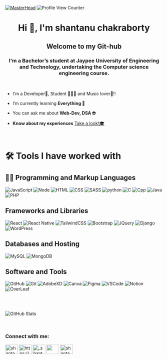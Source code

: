 [![MasterHead](https://user-images.githubusercontent.com/48784001/203785020-2b4826c1-7ddb-4de8-b65b-ebf6e04c5290.jpeg)](https://rishavchanda.io)
![Profile View Counter](https://komarev.com/ghpvc/?username=shantanu-chakraborty02)


<h1 align="center">Hi 👋, I'm shantanu chakraborty</h1>
<h2 align="center">Welcome to my Git-hub</h2>
<h3 align="center">I'm a Bachelor’s student at Jaypee University of Engineering and Technology, undertaking the Computer science engineering course. </h3>
<br>

- I'm a Developer🎯, Student 👨🏻‍🎓 and Music lover🎼!!

- I’m currently learning **Everything 🤭**

- You can ask me about **Web-Dev, DSA 🤓**

- **Know about my experiences** <a href="https://drive.google.com/file/d/1QIkG2hEAzocqzezPgDFFR4Ol147DK0GS/view?usp=sharing">Take a look!🎓</a>


<br>
  
<h1> 🛠️ Tools I have worked with</h1>

## 👨‍💻 Programming and Markup Languages

![JavaScript](https://img.shields.io/badge/JavaScript-323330?style=for-the-badge&logo=javascript&logoColor=F7DF1E)
![Node](https://img.shields.io/badge/Node.js-43853D?style=for-the-badge&logo=node.js&logoColor=white)
![HTML](https://img.shields.io/badge/HTML5-E34F26?style=for-the-badge&logo=html5&logoColor=white)
![CSS](https://img.shields.io/badge/CSS3-1572B6?style=for-the-badge&logo=css3&logoColor=white)
![SASS](https://img.shields.io/badge/Sass-CC6699?style=for-the-badge&logo=sass&logoColor=white)
![python](https://img.shields.io/badge/Python-14354C?style=for-the-badge&logo=python&logoColor=white)
![C](https://img.shields.io/badge/C-00599C?style=for-the-badge&logo=c&logoColor=white)
![Cpp](https://img.shields.io/badge/C%2B%2B-00599C?style=for-the-badge&logo=c%2B%2B&logoColor=white)
![Java](https://img.shields.io/badge/Java-ED8B00?style=for-the-badge&logo=java&logoColor=white)
![PHP](https://img.shields.io/badge/PHP-777BB4?style=for-the-badge&logo=php&logoColor=white)

## Frameworks and Libraries

![React](https://img.shields.io/badge/React-20232A?style=for-the-badge&logo=react&logoColor=61DAFB)
![React Native](https://img.shields.io/badge/React_Native-20232A?style=for-the-badge&logo=react&logoColor=61DAFB)
![TailwindCSS](https://img.shields.io/badge/Tailwind_CSS-38B2AC?style=for-the-badge&logo=tailwind-css&logoColor=white)
![Bootstrap](https://img.shields.io/badge/Bootstrap-563D7C?style=for-the-badge&logo=bootstrap&logoColor=white)
![JQuery](https://img.shields.io/badge/jQuery-0769AD?style=for-the-badge&logo=jquery&logoColor=white)
![Django](https://img.shields.io/badge/Django-092E20?style=for-the-badge&logo=django&logoColor=white)
![WordPress](https://img.shields.io/badge/Wordpress-21759B?style=for-the-badge&logo=wordpress&logoColor=white)

## Databases and Hosting

![MySQL](https://img.shields.io/badge/MySQL-00000F?style=for-the-badge&logo=mysql&logoColor=white)
![MongoDB](https://img.shields.io/badge/MongoDB-4EA94B?style=for-the-badge&logo=mongodb&logoColor=white)

## Software and Tools

![GitHub](https://img.shields.io/badge/GitHub-100000?style=for-the-badge&logo=github&logoColor=white)
![Git](https://img.shields.io/badge/GIT-E44C30?style=for-the-badge&logo=git&logoColor=white)
![AdobeXD](https://img.shields.io/badge/Adobe%20XD-470137?style=for-the-badge&logo=Adobe%20XD&logoColor=#FF61F6)
![Canva](https://img.shields.io/badge/Canva-%2300C4CC.svg?&style=for-the-badge&logo=Canva&logoColor=white)
![Figma](https://img.shields.io/badge/Figma-F24E1E?style=for-the-badge&logo=figma&logoColor=white)
![VSCode](https://img.shields.io/badge/Visual_Studio_Code-0078D4?style=for-the-badge&logo=visual%20studio%20code&logoColor=white)
![Notion](https://img.shields.io/badge/Notion-000000?style=for-the-badge&logo=notion&logoColor=white)
![OverLeaf](https://img.shields.io/badge/Overleaf-47A141?style=for-the-badge&logo=Overleaf&logoColor=white)


<br>
<br>


![GitHub Stats](https://github-readme-stats.vercel.app/api?username=shantanu-chakraborty02&theme=radical)


<br>


<h3 align="left">Connect with me:</h3>
<p align="left">
 
<a href="mailto:Shantanuch02@gmail.com" target="blank"><img align="center" src="https://cdn-icons-png.flaticon.com/128/5968/5968534.png" alt="shantanuch02@gmail.com" height="30" width="40" /></a>
<a href="https://www.linkedin.com/in/shantanu-chakraborty-4165b5200/" target="_blank"><img align="center" src="https://img.icons8.com/color/2x/linkedin-circled--v3.png" alt="https://www.linkedin.com/in/shantanu-chakraborty-4165b5200/" height="30" width="40" /></a>
<a href="https://instagram.com/_shantanu_02_" target="blank"><img align="center" src="https://cdn-icons-png.flaticon.com/128/1384/1384063.png" alt="_shantanu_02_" height="30" width="40" /></a>
<a href="https://wa.me/+916263628382" target="blank"><img align="center" src="https://cdn-icons-png.flaticon.com/512/220/220236.png" height="30" width="40"/></a>
<a href="https://www.leetcode.com/shantanu_ch02" target="blank"><img align="center" src="https://upload.wikimedia.org/wikipedia/commons/thumb/a/ab/LeetCode_logo_white_no_text.svg/1734px-LeetCode_logo_white_no_text.svg.png" alt="shantanu_ch02" height="30" width="40" /></a>

  
  
